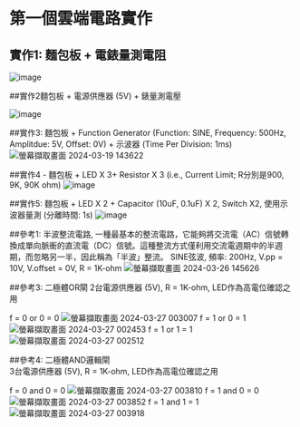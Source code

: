 # 第一個雲端電路實作
## 實作1: 麵包板 + 電錶量測電阻

![image](https://github.com/PHUANYU/EC2024/assets/162283667/8fc12458-b751-4f1e-be8e-0f3ebbe17bed)

##實作2麵包板 + 電源供應器 (5V) + 錶量測電壓

![image](https://github.com/YE-F/Ec2024/assets/162284059/0e4e779c-0404-44e0-be5b-d4bb4814f767)

##實作3: 麵包板 + Function Generator (Function: SINE, Frequency: 500Hz, Amplitdue: 5V, Offset: 0V) + 示波器 (Time Per Division: 1ms)
![螢幕擷取畫面 2024-03-19 143622](https://github.com/PHUANYU/EC2024/assets/162283667/15dfc7cb-a4c4-4142-8db9-a0015bb6b517)


##實作4 - 麵包板 + LED X 3+ Resistor X 3 (i.e., Current Limit; R分別是900, 9K, 90K ohm)
![image](https://github.com/PHUANYU/EC2024/assets/162283667/ad27b6b2-469c-43c9-aca6-ee3fdf4bc9e0)


##實作5: 麵包板 + LED X 2 + Capacitor (10uF, 0.1uF) X 2, Switch X2, 使用示波器量測 (分離時間: 1s)
![image](https://github.com/PHUANYU/EC2024/assets/162283667/10e03ff2-96b7-4c42-a6ee-7d42f8f8ce5e)

##參考1: 半波整流電路,  一種最基本的整流電路，它能夠將交流電（AC）信號轉換成單向脈衝的直流電（DC）信號。這種整流方式僅利用交流電週期中的半週期，而忽略另一半，因此稱為「半波」整流。
SINE弦波, 頻率: 200Hz, V.pp = 10V, V.offset = 0V, R = 1K-ohm
![螢幕擷取畫面 2024-03-26 145626](https://github.com/PHUANYU/EC2024/assets/162283667/e497d42f-d991-4f68-99a5-3266f07dc670)

##參考3: 二極體OR閘
2台電源供應器 (5V), R = 1K-ohm, LED作為高電位確認之用

f = 0 or 0 = 0
![螢幕擷取畫面 2024-03-27 003007](https://github.com/PHUANYU/EC2024/assets/162283667/c9095665-4c3b-43ff-aa02-9b9427bc342a)
f = 1 or 0 = 1
![螢幕擷取畫面 2024-03-27 002453](https://github.com/PHUANYU/EC2024/assets/162283667/ce8cf5b5-b10b-4dab-8dac-4f9cf31af18f)
f = 1 or 1 = 1
![螢幕擷取畫面 2024-03-27 002512](https://github.com/PHUANYU/EC2024/assets/162283667/dbf5a73d-8e73-4c7f-ac15-3aa6a8d78d62)

##參考4: 二極體AND邏輯閘   
3台電源供應器 (5V), R = 1K-ohm, LED作為高電位確認之用

f = 0 and 0 = 0
![螢幕擷取畫面 2024-03-27 003810](https://github.com/PHUANYU/EC2024/assets/162283667/6e8da2dc-04e3-40c7-94fd-a48fb50183eb)
f = 1 and 0 = 0
![螢幕擷取畫面 2024-03-27 003852](https://github.com/PHUANYU/EC2024/assets/162283667/ebcb73e4-4428-4f8b-b8c9-09129d8780b6)
f = 1 and 1 = 1
![螢幕擷取畫面 2024-03-27 003918](https://github.com/PHUANYU/EC2024/assets/162283667/122971b6-f61b-4747-aa74-977cc0d95ac3)




